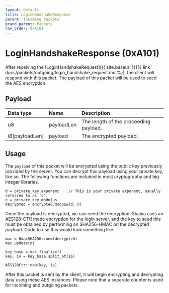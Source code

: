 ```yaml
---
layout: default
title: LoginHandshakeResponse
parent: Incoming Packets
grand_parent: Packets
nav_order: 0xA101
---
```



# LoginHandshakeResponse (0xA101)

After receiving the [LoginHandshakeRequest]({{ site.baseurl }}{% link docs/packets/outgoing/login_handshake_request.md %}), the client will respond with this packet. The payload of this packet will be used to seed the AES encryption.

## Payload

| Data type            | Name            | Description                                                                           |
|:---------------------|:----------------|:--------------------------------------------------------------------------------------|
| u8                   | payloadLen      | The length of the proceeding payload.                                                 |
| i8[payloadLen]       | payload         | The encrypted payload.                                                                |


## Usage

The `payload` of this packet will be encrypted using the public key previously provided by the server. You can decrypt this payload using your private key, like so. The following functions are included in most cryptography and big-integer libraries.
```
d = private_key.exponent    // This is your private exponent, usually referred to as 'd'.
n = private_key.modulus
decrypted = encrypted.modpow(d, n)
```

Once the payload is decrypted, we can seed the encryption. Shaiya uses an AES128-CTR mode encryption for the login server, and the key to seed this must be obtained by performing an SHA256-HMAC on the decrypted payload. Code to use this would look something like:
```
mac = HmacSHA256::new(decrypted)
mac.update(n)

key_base = mac.finalize()
key, iv = key_base.split_at(16)

AES128Ctr::new(key, iv)
```

After this packet is sent by the client, it will begin encrypting and decrypting data using these AES instances. Please note that a separate counter is used for incoming and outgoing packets.